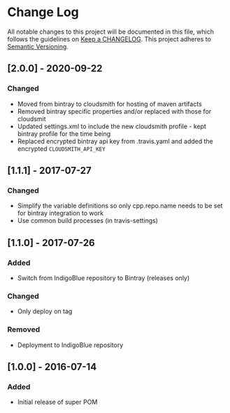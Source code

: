 # Change Log
All notable changes to this project will be documented in this file, which follows the guidelines
on [Keep a CHANGELOG](http://keepachangelog.com/). This project adheres to
[Semantic Versioning](http://semver.org/).

## [2.0.0] - 2020-09-22

### Changed
- Moved from bintray to cloudsmith for hosting of maven artifacts
- Removed bintray specific properties and/or replaced with those for cloudsmit
- Updated settings.xml to include the new cloudsmith profile - kept bintray profile for the time being
- Replaced encrypted bintray api key from .travis.yaml and added the encrypted `CLOUDSMITH_API_KEY` 

## [1.1.1] - 2017-07-27
### Changed
- Simplify the variable definitions so only cpp.repo.name needs to be set for bintray integration to work
- Use common build processes (in travis-settings)

## [1.1.0] - 2017-07-26
### Added
- Switch from IndigoBlue repository to Bintray (releases only)
### Changed
- Only deploy on tag
### Removed
- Deployment to IndigoBlue repository
## [1.0.0] - 2016-07-14
### Added
- Initial release of super POM
